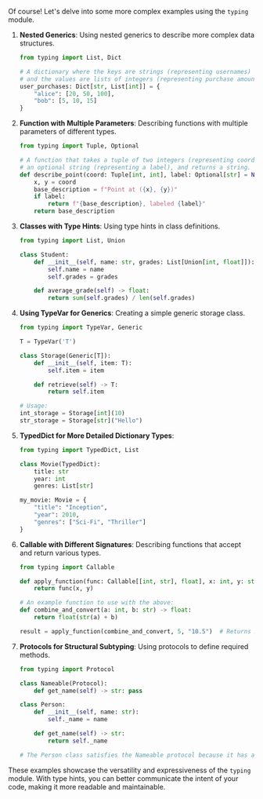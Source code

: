 Of course! Let's delve into some more complex examples using the `typing` module.

1. **Nested Generics**:
   Using nested generics to describe more complex data structures.
   ```python
   from typing import List, Dict
   
   # A dictionary where the keys are strings (representing usernames) 
   # and the values are lists of integers (representing purchase amounts).
   user_purchases: Dict[str, List[int]] = {
       "alice": [20, 50, 100],
       "bob": [5, 10, 15]
   }
   ```

2. **Function with Multiple Parameters**:
   Describing functions with multiple parameters of different types.
   ```python
   from typing import Tuple, Optional
   
   # A function that takes a tuple of two integers (representing coordinates),
   # an optional string (representing a label), and returns a string.
   def describe_point(coord: Tuple[int, int], label: Optional[str] = None) -> str:
       x, y = coord
       base_description = f"Point at ({x}, {y})"
       if label:
           return f"{base_description}, labeled {label}"
       return base_description
   ```

3. **Classes with Type Hints**:
   Using type hints in class definitions.
   ```python
   from typing import List, Union
   
   class Student:
       def __init__(self, name: str, grades: List[Union[int, float]]):
           self.name = name
           self.grades = grades

       def average_grade(self) -> float:
           return sum(self.grades) / len(self.grades)
   ```

4. **Using TypeVar for Generics**:
   Creating a simple generic storage class.
   ```python
   from typing import TypeVar, Generic
   
   T = TypeVar('T')

   class Storage(Generic[T]):
       def __init__(self, item: T):
           self.item = item

       def retrieve(self) -> T:
           return self.item

   # Usage:
   int_storage = Storage[int](10)
   str_storage = Storage[str]("Hello")
   ```

5. **TypedDict for More Detailed Dictionary Types**:
   ```python
   from typing import TypedDict, List
   
   class Movie(TypedDict):
       title: str
       year: int
       genres: List[str]

   my_movie: Movie = {
       "title": "Inception",
       "year": 2010,
       "genres": ["Sci-Fi", "Thriller"]
   }
   ```

6. **Callable with Different Signatures**:
   Describing functions that accept and return various types.
   ```python
   from typing import Callable
   
   def apply_function(func: Callable[[int, str], float], x: int, y: str) -> float:
       return func(x, y)

   # An example function to use with the above:
   def combine_and_convert(a: int, b: str) -> float:
       return float(str(a) + b)

   result = apply_function(combine_and_convert, 5, "10.5")  # Returns 510.5
   ```

7. **Protocols for Structural Subtyping**:
   Using protocols to define required methods.
   ```python
   from typing import Protocol

   class Nameable(Protocol):
       def get_name(self) -> str: pass

   class Person:
       def __init__(self, name: str):
           self._name = name

       def get_name(self) -> str:
           return self._name

   # The Person class satisfies the Nameable protocol because it has a get_name method.
   ```

These examples showcase the versatility and expressiveness of the `typing` module. With type hints, you can better communicate the intent of your code, making it more readable and maintainable.